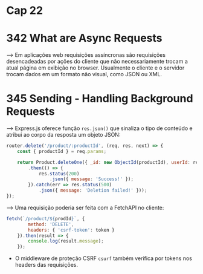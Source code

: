 # Cap 22

# 342 What are Async Requests
--> Em aplicações web requisições assíncronas são requisições desencadeadas por ações do cliente que não 
necessariamente trocam a atual página em exibição no browser. Usualmente o cliente e o servidor trocam 
dados em um formato não visual, como JSON ou XML.

# 345 Sending - Handling Background Requests
--> Express.js oferece função `res.json()` que sinaliza o tipo de conteúdo e atribui ao corpo da resposta 
um objeto JSON:
```javascript
router.delete('/product/:productId', (req, res, next) => {
    const { productId } = req.params;

    return Product.deleteOne({ _id: new ObjectId(productId), userId: req.user._id })
        .then(() => {
            res.status(200)
                .json({ message: 'Success!' });
        }).catch(err => res.status(500)
            .json({ message: 'Deletion failed!' }));
});
```

--> Uma requisição poderia ser feita com a FetchAPI no cliente:
```javascript
fetch(`/product/${prodId}`, {
        method: 'DELETE',
        headers: { 'csrf-token': token }
    }).then(result => {
        console.log(result.message);
    });
```
* O middleware de proteção CSRF `csurf` também verifica por tokens nos headers das requisições.